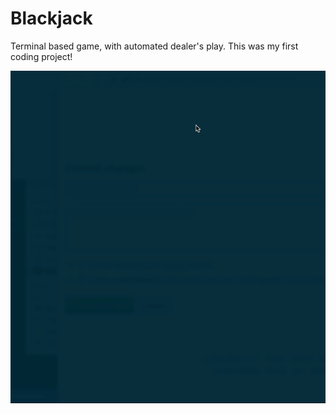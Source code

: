 # Blackjack
Terminal based game, with automated dealer's play. This was my first coding project!

![](Hnet-image.gif)

